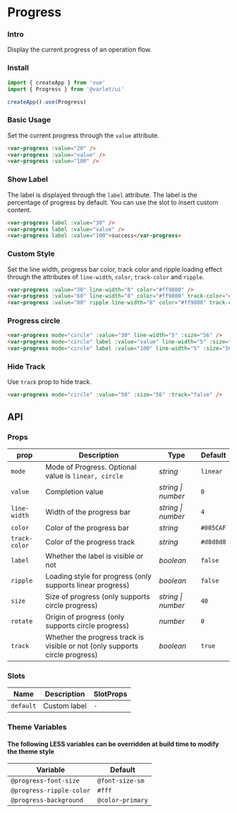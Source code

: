 # Progress

### Intro

Display the current progress of an operation flow.

### Install

```js
import { createApp } from 'vue'
import { Progress } from '@varlet/ui'

createApp().use(Progress)
```

### Basic Usage

Set the current progress through the `value` attribute.

```html
<var-progress :value="20" />
<var-progress :value="value" />
<var-progress :value="100" />
```

### Show Label

The label is displayed through the `label` attribute. The label is the percentage of progress by default. You can use the slot to insert custom content.

```html
<var-progress label :value="30" />
<var-progress label :value="value" />
<var-progress label :value="100">success</var-progress>
```

### Custom Style

Set the line width, progress bar color, track color and ripple loading effect through the attributes of `line-width`, `color`, `track-color` and `ripple`.

```html
<var-progress :value="30" line-width="8" color="#ff9800" />
<var-progress :value="60" line-width="8" color="#ff9800" track-color="#f5cb90" />
<var-progress :value="80" ripple line-width="8" color="#ff9800" track-color="#f5cb90" />
```

### Progress circle

```html
<var-progress mode="circle" :value="30" line-width="5" :size="56" />
<var-progress mode="circle" label :value="value" line-width="5" :size="56" />
<var-progress mode="circle" label :value="100" line-width="5" :size="56" />
```

### Hide Track

Use `track` prop to hide track.

```html
<var-progress mode="circle" :value="50" :size="56" :track="false" />
```
## API

### Props

| prop | Description      | Type     | Default  |
| --------- | ---------------- | -------- | -------- |
| `mode` | Mode of Progress. Optional value is `linear, circle` | _string_ | `linear` |
| `value` | Completion value   | _string \| number_ |  `0`  |
| `line-width` | Width of the progress bar  | _string \| number_ | `4` |
| `color` | Color of the progress bar  | _string_  | `#005CAF` |
| `track-color`  | Color of the progress track | _string_   | `#d8d8d8` |
| `label` | Whether the label is visible or not | _boolean_ | `false` |
| `ripple` | Loading style for progress (only supports linear progress) | _boolean_ | `false` |
| `size` | Size of progress (only supports circle progress) | _string \| number_ | `40` |
| `rotate` | Origin of progress (only supports circle progress) | _number_ | `0` |
| `track` | Whether the progress track is visible or not (only supports circle progress) | _boolean_ | `true` |

### Slots

| Name | Description | SlotProps |
| ----- | -------------- | -------- |
| `default` | Custom label | `-` |

### Theme Variables
#### The following LESS variables can be overridden at build time to modify the theme style

| Variable | Default |
| --- | --- |
| `@progress-font-size` | `@font-size-sm` |
| `@progress-ripple-color` | `#fff` |
| `@progress-background` | `@color-primary` |